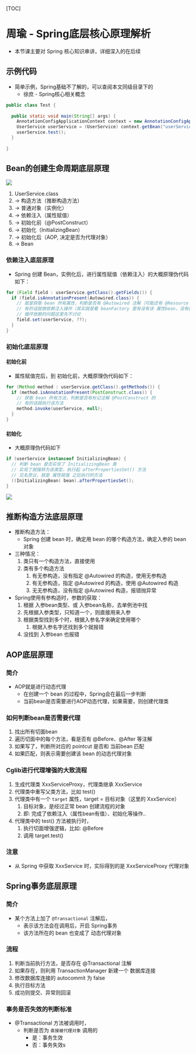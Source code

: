 [TOC]

# 周瑜 - Spring底层核心原理解析

- 本节课主要对 Spring 核心知识串讲，详细深入的在后续

## 示例代码

- 简单示例，Spring基础不了解的，可以查阅本文同级目录下的
  - 徐庶 - Spring核心相关概念

```java
public class Test {
  
  public static void main(String[] args) {
    AnnotationConfigApplicationContext context = new AnnotationConfigApplicationContext(AppConfig.class);
    UserService userService = (UserService) context.getBean("userService");
    userService.test();
  }
  
}
```

## Bean的创建生命周期底层原理

![](https://agefades-note.oss-cn-beijing.aliyuncs.com/1635213100449.png)

1. UserService.class 
2. -> 构造方法（推断构造方法）
3. -> 普通对象（实例化）
4. -> 依赖注入（属性赋值）
5. -> 初始化前（@PostConstruct）
6. -> 初始化（InitializingBean）
7. -> 初始化后（AOP, 决定是否为代理对象）
8. -> Bean

### 依赖注入底层原理

- Spring 创建 Bean，实例化后，进行属性赋值（依赖注入）的大概原理伪代码如下：

```java
for (Field field : userService.getClass().getFields()) {
  if (field.isAnnotationPresent(Autowired.class)) {
    // 就是获取 bean 所有属性，判断是否有 @Autowired 注解（可能还有 @Resource 注解之类等情况）
    // 有的话就做依赖注入操作（其实就是看 beanFactory 里有没有该 属性bean，没有就创建该 属性bean 再赋值）
    // 循环依赖的问题这里先不讨论
    field.set(userService, ??);
  }
}
```

### 初始化底层原理

#### 初始化前

- 属性赋值完后，到 初始化前，大概原理伪代码如下：

```java
for (Method method : userService.getClass().getMethods()) {
  if (method.isAnnotationPresent(PostConstruct.class)) {
    // 获取 bean 所有方法，判断是否有标记注解 @PostConstruct 的
    // 有的话就执行该方法
    method.invoke(userService, null);
  }
}
```

#### 初始化

- 大概原理伪代码如下

```java
if (userService instanceof InitializingBean) {
  // 判断 bean 是否实现了 InitializingBean 类
  // 实现了就强转为该类型，执行起 afterPropertiesSet() 方法
  // 见名思议，就是 属性赋值 之后执行的方法
  ((InitializingBean) bean).afterPropertiesSet();
}
```

![](https://agefades-note.oss-cn-beijing.aliyuncs.com/1635213905476.png)

## 推断构造方法底层原理

- 推断构造方法：
  - Spring 创建 bean 时，确定用 bean 的哪个构造方法，确定入参的 bean 对象
- 三种情况：
  1. 类只有一个构造方法，直接使用
  2. 类有多个构造方法
     1. 有无参构造，没有指定 @Autowired 的构造，使用无参构造
     2. 有无参构造，指定 @Autowired 的构造，使用 @Autowired 构造
     3. 无无参构造，没有指定 @Autowired 构造，报错抛异常
- Spring使用有参构造时，参数的获取：
  1. 根据 入参bean类型、或 入参bean名称，去单例池中找
  2. 先根据入参类型，只知道一个，则直接用来入参
  3. 根据类型找到多个时，根据入参名字来确定使用哪个
     1. 根据入参名字还找到多个就报错
  4. 没找到 入参bean 也报错

## AOP底层原理

### 简介

- AOP就是进行动态代理
  - 在创建一个 bean 的过程中，Spring会在最后一步判断
  - 当前bean是否需要进行AOP动态代理，如果需要，则创建代理类

### 如何判断bean是否需要代理

1. 找出所有切面bean
2. 遍历切面中的每个方法，看是否有 @Before、@After 等注解
3. 如果写了，判断所对应的 pointcut 是否和 当前bean 匹配
4. 如果匹配，则表示需要创建该 bean 的动态代理对象

### Cglib进行代理增强的大致流程

1. 生成代理类 XxxServiceProxy，代理类继承 XxxService
2. 代理类中重写父类方法，比如 test()
3. 代理类中有一个 `target` 属性，target = 目标对象（这里的 XxxService）
   1. 目标对象，是经过正常 bean 创建流程的对象
   2. 即: 完成了依赖注入（属性bean有值）、初始化等操作..
4. 代理类中的 test() 方法被执行时，
   1. 执行切面增强逻辑，比如: @Before
   2. 调用 target.test()

### 注意

- 从 Spring 中获取 XxxService 时，实际得到的是 XxxServiceProxy 代理对象

## Spring事务底层原理

### 简介

- 某个方法上加了 `@Transactional` 注解后，
  - 表示该方法会在调用后，开启 Spring事务
  - 该方法所在的 bean 也变成了 动态代理对象

### 流程

1. 判断当前执行方法，是否存在 @Transactional 注解
2. 如果存在，则利用 TransactionManager 新建一个 数据库连接
3. 修改数据库连接的 autocommit 为 false
4. 执行目标方法
5. 成功则提交、异常则回滚

### 事务是否失效的判断标准

- @Transactional 方法被调用时，
  - 判断是否为 `直接被代理对象` 调用的
    - 是：事务生效
    - 否：事务失效s
